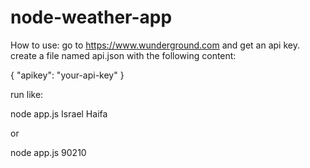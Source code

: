 # node-weather-app

How to use:
go to https://www.wunderground.com and get an api key.
create a file named api.json with the following content:

{
    "apikey": "your-api-key"
}

run like:

node app.js Israel Haifa

or

node app.js 90210
